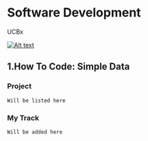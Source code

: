 # Software Development
UCBx

[![Alt text](https://github.com/doct0rX/SoftwareDevelopment/blob/master/photos/masters.jpg?raw=true "Software Development")](https://www.cs.ubc.ca/news/2017/03/ubc-launches-edx-micromasters-program-software-development)


## 1.How To Code: Simple Data
###  Project
    Will be listed here
### My Track
    Will be added here

